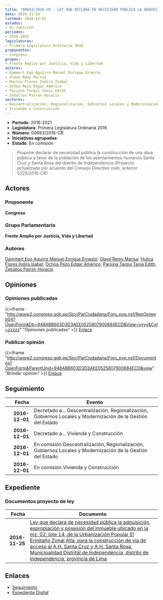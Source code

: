 ```yaml
---
title: "00693/2016-CR - LEY QUE DECLARA DE NECESIDAD PÚBLICA LA ADQUISICIÓN, EXPROPIACIÓN Y POSESIÓN DEL INMUEBLE UBICADO EN LA MZ. 02, LOTE 14, URB. POPULAR EL ERMITAÑO ZONAL ALTA, PARA LA CONSTRUCCIÓN DE VÍA DE ACCESO AL AA.HH. SANTA CRUZ, SANTA ROSA/INDEPENDENCIA"
date: 2016-11-25
lastmod: 2016-12-01
estados:
- En comisión
periodos:
- 2016-2021
legislaturas:
- Primera Legislatura Ordinaria 2016
proponentes:
- Congreso
grupos:
- Frente Amplio por Justicia, Vida y Libertad
autores:
- Dammert Ego Aguirre Manuel Enrique Ernesto
- Glave Remy Marisa
- Huilca Flores Indira Isabel
- Ochoa Pezo Édgar Américo
- Pariona Tarqui Tania Edith
- Zeballos Patrón Horacio
sectores:
- Descentralización, Regionalización, Gobiernos Locales y Modernización de la Gestión del Estado
- Vivienda y Construcción
---
```

- **Periodo**: 2016-2021
- **Legislatura**: Primera Legislatura Ordinaria 2016
- **Número**: 00693/2016-CR
- **Iniciativas agrupadas**: 
- **Estado**: En comisión

> Propone declarar de necesidad pública la construcción de una obra pública a favor de la población de los asentamientos humanos Santa Cruz y Santa Rosa del distrito de Independencia.(Proyecto actualizado por acuerdo del Consejo Directivo núm. anterior 5225/2015-CR)


## Actores

### Proponente

**Congreso**

### Grupo Parlamentario

**Frente Amplio por Justicia, Vida y Libertad**

### Autores

[Dammert Ego Aguirre Manuel Enrique Ernesto](mailto:mailto:mdammert@congreso.gob.pe); [Glave Remy Marisa](mailto:mailto:mglave@congreso.gob.pe); [Huilca Flores Indira Isabel](mailto:mailto:ihuilca@congreso.gob.pe); [Ochoa Pezo Édgar Américo](mailto:mailto:eochoa@congreso.gob.pe); [Pariona Tarqui Tania Edith](mailto:mailto:tpariona@congreso.gob.pe); [Zeballos Patrón Horacio](mailto:mailto:hzeballos@congreso.gob.pe)

## Opiniones

### Opiniones publicadas

{{<iframe "http://www2.congreso.gob.pe/Sicr/ParCiudadana/Foro_pvp.nsf/RepOpiweb04?OpenForm&Db=948ABB603D3D3AEE0525807900684ECD&View=yyyy&Col=zzzzz" "Opiniones publicadas" >}}
[Enlace](http://www2.congreso.gob.pe/Sicr/ParCiudadana/Foro_pvp.nsf/RepOpiweb04?OpenForm&Db=948ABB603D3D3AEE0525807900684ECD&View=yyyy&Col=zzzzz)

### Publicar opinión

{{<iframe "http://www2.congreso.gob.pe/Sicr/ParCiudadana/Foro_pvp.nsf/Documentos?OpenForm&ParentUnid=948ABB603D3D3AEE0525807900684ECD&view" "Brindar opinión" >}}
[Enlace](http://www2.congreso.gob.pe/Sicr/ParCiudadana/Foro_pvp.nsf/Documentos?OpenForm&ParentUnid=948ABB603D3D3AEE0525807900684ECD&view)


## Seguimiento

| Fecha | Evento |
|------:|--------|
| **2016-12-01** | Decretado a... Descentralización, Regionalización, Gobiernos Locales y Modernización de la Gestión del Estado |
| **2016-12-01** | Decretado a... Vivienda y Construcción |
| **2016-12-01** | En comisión Descentralización, Regionalización, Gobiernos Locales y Modernización de la Gestión del Estado |
| **2016-12-01** | En comisión Vivienda y Construcción |

## Expediente

### Documentos proyecto de ley

| Fecha | Documento |
|------:|-----------|
| **2016-11-25** | [Ley que declara de necesidad pública la adquisición, expropiación y posesión del inmueble ubicado en la mz. 02, lote 14, de la Urbanización Popular El Ermitaño Zonal Alta, para la construcción de vía de acceso al A.H. Santa Cruz y A.H. Santa Rosa, Municipalidad Distrital de Independencia, distrito de Independencia, provincia de Lima](http://www.leyes.congreso.gob.pe/Documentos/2016_2021/Proyectos_de_Ley_y_de_Resoluciones_Legislativas/PL0069320161125.pdf) |

## Enlaces

- [Seguimiento](http://www2.congreso.gob.pe/Sicr/TraDocEstProc/CLProLey2016.nsf/f7fff46988ca05b1052578e100829cc7/82eba0b04ae6e96e05258077000c995c?OpenDocument)
- [Expediente Digital](http://www2.congreso.gob.pe/Sicr/TraDocEstProc/Expvirt_2011.nsf/visbusqptramdoc1621/00693?opendocument)

